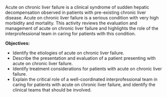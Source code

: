 Acute on chronic liver failure is a clinical syndrome of sudden hepatic decompensation observed in patients with pre-existing chronic liver disease. Acute on chronic liver failure is a serious condition with very high morbidity and mortality. This activity reviews the evaluation and management of acute on chronic liver failure and highlights the role of the interprofessional team in caring for patients with this condition.

**Objectives:**
- Identify the etiologies of acute on chronic liver failure.
- Describe the presentation and evaluation of a patient presenting with acute on chronic liver failure.
- Identify treatment considerations for patients with acute on chronic liver failure.
- Explain the critical role of a well-coordinated interprofessional team in caring for patients with acute on chronic liver failure, and identify the clinical teams that should be involved.